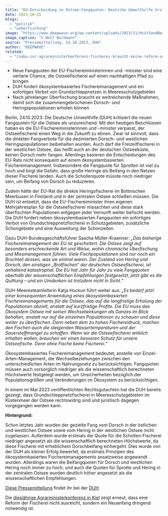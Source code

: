 ```yaml
---
title: "EU-Entscheidung zu Ostsee-Fangquoten: Deutsche Umwelthilfe kritisiert Beschlüsse als unzureichend"
date: 2023-10-25
blogs: 
  - "politik"
  - "ueberfischung"
image: "https://www.deepwave.org/wp-content/uploads/2023/11/HvitSandBeachLitter_070.jpg"
image_caption: "© Wolf Wichmann"
source: "Pressemitteilung, 24.10.2023, DUH"
author: "DEEPWAVE"
related: 
  - "/nabu-zur-agrarministerkonferenz-fischerei-braucht-keine-reform-sondern-einen-neuanfang/"
---
```


- Neue Fangquoten der EU-Fischereiministerinnen und -minister sind eine vertane Chance, die Ostseefischerei auf einen nachhaltigen Pfad zu bringen
- DUH fordert ökosystembasiertes Fischereimanagement und ein sofortiges Verbot von Grundschleppnetzen in Meeresschutzgebieten
- Nach jahrelanger Überfischung braucht es weitreichende Maßnahmen, damit sich die zusammengebrochenen Dorsch- und Heringspopulationen erholen können

Berlin, 24.10.2023: Die Deutsche Umwelthilfe (DUH) kritisiert die neuen Fangquoten für die Ostsee als unzureichend. Mit den heutigen Beschlüssen haben es die EU-Fischereiministerinnen und -minister verpasst, der Ostseefischerei einen Weg in die Zukunft zu ebnen. Zwar ist sinnvoll, dass die direkten Fangverbote für die dezimierten Dorsch- und westlichen Heringspopulationen beibehalten wurden. Auch darf die Freizeitfischerei in der westlichen Ostsee, das heißt auch an der deutschen Ostseeküste, keinen Dorsch mehr fangen. Allerdings basieren die Entscheidungen des EU-Rats nicht konsequent auf einem ökosystembasierten Fischereimanagement. Insbesondere die Fangquote für Sprotten ist viel zu hoch und birgt die Gefahr, dass große Heringe als Beifang in den Netzen dieser Fischerei landen. Auch die Schollenquote müsste noch niedriger sein, um Beifang von Dorsch zu reduzieren.

Zudem hätte der EU-Rat die direkte Heringsfischerei im Bottnischen Meerbusen in Finnland und in der zentralen Ostsee schließen müssen. Die DUH ist entsetzt, dass die EU-Fischereiminister ihren eigenen Mehrjahresplan für die Ostseefischerei missachten und diese stark überfischten Populationen entgegen jeder Vernunft weiter befischt werden. Die DUH fordert neben ökosystembasierten Fangquoten ein sofortiges Verbot von Grundschleppnetzfischerei in Schutzgebieten, zusätzliche Schongebiete und eine Ausweitung der Schonzeiten.

Dazu DUH-Bundesgeschäftsführer Sascha Müller-Kraenner: _„Das bisherige Fischereimanagement der EU ist gescheitert. Die Ostsee zeigt auf besonders erschreckende Art und Weise, wohin chronische Überfischung und Missmanagement führen. Viele Fischpopulationen sind nur noch ein Bruchteil dessen, was sie einmal waren. Der Zustand von Hering und Dorsch, den einstigen „Brotfischen“ der deutschen Ostseefischerei, ist anhaltend katastrophal. Die EU hat Jahr für Jahr zu viele Fangquoten oberhalb der wissenschaftlichen Empfehlungen festgesetzt, jetzt gibt es die Quittung – und ein Umdenken ist trotzdem nicht in Sicht.“_

DUH-Meeresteamleiterin Katja Hockun führt weiter aus: _„Es bedarf jetzt einer konsequenten Anwendung eines ökosystembasierten Fischereimanagements für die Ostsee, das auf die langfristige Erholung der Populationen abzielt, anstatt auf kurzfristige Profite. Die EU muss das Ökosystem Ostsee mit seinen Wechselwirkungen als Ganzes im Blick behalten, anstatt nur auf die einzelnen Populationen zu schauen und diese weiter zu überfischen. Denn neben dem zu hohen Fischereidruck, machen den Fischen auch die steigenden Wassertemperaturen und der Sauerstoffmangel zu schaffen. Wenn wir die Ostseefischerei wirklich erhalten wollen, brauchen wir einen besseren Schutz für unsere Ostseefische. Denn ohne Fische keine Fischerei.“_

Ökosystembasiertes Fischereimanagement bedeutet, anstelle von Einzel-Arten-Management, die Wechselbeziehungen zwischen den unterschiedlichen Arten im Nahrungsnetz zu berücksichtigen. Fangquoten müssen auch vorsorglich niedriger als die wissenschaftlich berechneten Höchstwerte festgelegt werden, um Unsicherheiten bezüglich der Populationsgrößen und Veränderungen im Ökosystem zu berücksichtigen.

In einem im Mai 2023 veröffentlichten Rechtsgutachten hat die DUH bereits gezeigt, dass Grundschleppnetzfischerei in Meeresschutzgebieten im Küstenmeer der Ostsee rechtswidrig sind und juristisch dagegen vorgegangen werden kann.

**Hintergrund:**

Schon letztes Jahr wurden der gezielte Fang vom Dorsch in der östlichen und westlichen Ostsee sowie vom Hering in der westlichen Ostsee nicht zugelassen. Außerdem wurde erstmals die Quote für die Schollen-Fischerei niedriger angesetzt als die wissenschaftlich berechneten Höchstwerte, da diese Fischerei mit erheblichem Dorschbeifang einhergeht. Dies wurde von der DUH als kleiner Erfolg bewertet, da erstmals Prinzipen des ökosystembasierten Fischereimanagements ansatzweise angewandt wurden. Allerdings waren die Beifangquoten für Dorsch und westlichen Hering noch immer zu hoch, und auch die Quoten für Sprotte und Hering in der zentralen Ostsee wurden deutlich höher angesetzt als die wissenschaftlichen Empfehlungen.

[Diese Pressemitteilung](https://www.duh.de/presse/pressemitteilungen/pressemitteilung/eu-entscheidung-zu-ostsee-fangquoten-deutsche-umwelthilfe-kritisiert-beschluesse-als-unzureichend/) findet ihr bei der [DUH](https://www.duh.de/).

Die [diesjährige Agrarministerkonferenz in Kiel](https://www.deepwave.org/nabu-zur-agrarministerkonferenz-fischerei-braucht-keine-reform-sondern-einen-neuanfang/) zeigt erneut, dass eine Reform der Fischerei nicht ausreicht, sondern ein Neuanfang dringend notwendig ist.
